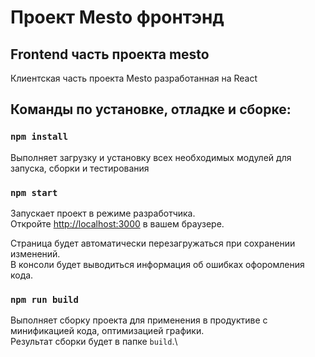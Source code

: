 # Проект Mesto фронтэнд

## Frontend часть проекта mesto 

Клиентская часть проекта Mesto разработанная на React

## Команды по установке, отладке и сборке:

### `npm install`
Выполняет загрузку и установку всех необходимых модулей для запуска, сборки и тестирования 

### `npm start`
Запускает проект в режиме разработчика.\
Откройте [http://localhost:3000](http://localhost:3000) в вашем браузере.

Страница будет автоматически перезагружаться при сохранении изменений.\
В консоли будет выводиться информация об ошибках офоромления кода.

### `npm run build`

Выполняет сборку проекта для применения в продуктиве с минификацией кода, оптимизацией графики.\
Результат сборки будет в папке `build`.\